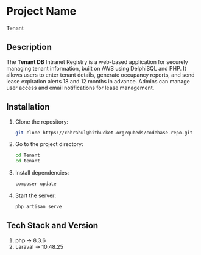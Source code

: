 # Project Name
Tenant
## Description
The **Tenant DB** Intranet Registry is a web-based application for securely managing tenant information, built on AWS using DelphiSQL and PHP. It allows users to enter tenant details, generate occupancy reports, and send lease expiration alerts 18 and 12 months in advance. Admins can manage user access and email notifications for lease management.
## Installation
1. Clone the repository:
   ```bash
   git clone https://chhrahul@bitbucket.org/qubeds/codebase-repo.git
   ```
2. Go to the project directory:
   ```bash
   cd Tenant
   cd tenant
   ```
3. Install dependencies:
   ```bash
   composer update
   ```
4. Start the server:
   ```bash
   php artisan serve
   ```
## Tech Stack and Version
1. php -> 8.3.6
2. Laraval -> 10.48.25
